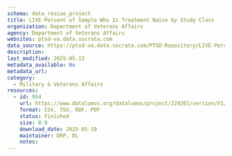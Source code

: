 ```yaml
---
schema: data_rescue_project 
title: LIVE-Percent of Sample Who Is Treatment Naïve by Study Class
organization: Department of Veterans Affairs
agency: Department of Veterans Affairs
websites: ptsd-va.data.socrata.com
data_source: https://ptsd-va.data.socrata.com/PTSD-Repository/LIVE-Percent-of-Sample-Who-Is-Treatment-Na-ve-by-S/nhig-v8s9
description: 
last_modified: 2025-05-13
metadata_available: No
metadata_url: 
category:
  - Military & Veterans Affairs 
resources:
  - id: 954
    url: https://www.datalumos.org/datalumos/project/229201/version/V1/view
    format: CSV, TSV, RDF, PDF
    status: Finished
    size: 0.0
    download_date: 2025-05-10
    maintainer: DRP, DL
    notes: 
---
```

